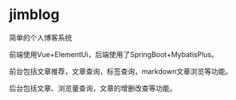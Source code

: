 # jimblog

简单的个人博客系统

前端使用Vue+ElementUi，后端使用了SpringBoot+MybatisPlus。

前台包括文章推荐，文章查询，标签查询，markdown文章浏览等功能。

后台包括文章、浏览量查询，文章的增删改查等功能。
